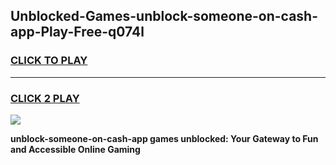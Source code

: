 
## Unblocked-Games-unblock-someone-on-cash-app-Play-Free-q074l
<h3>
<a href="https://premium76.site?title=unblock-someone-on-cash-app&ref=12A">CLICK TO PLAY</a></h3>
<hr>

<h3>
<a href="https://premium76.site?title=unblock-someone-on-cash-app&ref=12A">CLICK 2 PLAY</a>
  
</h3>

<a href="https://premium76.site?title=unblock-someone-on-cash-app&ref=12A"><img src="https://clearcache.store/games.png"></a>


**unblock-someone-on-cash-app games unblocked: Your Gateway to Fun and Accessible Online Gaming**

